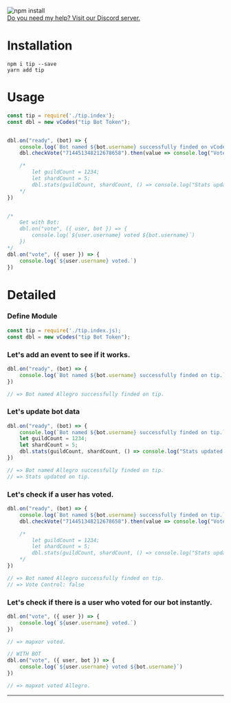 ![npm install](https://nodei.co/npm/vcodes.js.png?mini=false)<br/>
[Do you need my help? Visit our Discord server.](https://vcodes.xyz/discord)

# Installation
```console
npm i tip --save
yarn add tip
```


# Usage
```js
const tip = require('./tip.index');
const dbl = new vCodes("tip Bot Token");


dbl.on("ready", (bot) => {
    console.log(`Bot named ${bot.username} successfully finded on vCodes.`)
    dbl.checkVote("714451348212678658").then(value => console.log("Vote Control: "+ value))

    /*
        let guildCount = 1234;
        let shardCount = 5;
        dbl.stats(guildCount, shardCount, () => console.log("Stats updated on vCodes."));
    */
})


/*
    Get with Bot: 
    dbl.on("vote", ({ user, bot }) => {
        console.log(`${user.username} voted ${bot.username}`)
    })
*/
dbl.on("vote", ({ user }) => {
    console.log(`${user.username} voted.`)
})
```

# Detailed

### Define Module
```js
const tip = require('./tip.index.js);
const dbl = new vCodes("tip Bot Token");
```

### Let's add an event to see if it works.
```js
dbl.on("ready", (bot) => {
    console.log(`Bot named ${bot.username} successfully finded on tip.`)
})

// => Bot named Allegro successfully finded on tip.
```

### Let's update bot data
```js
dbl.on("ready", (bot) => {
    console.log(`Bot named ${bot.username} successfully finded on tip.`)
    let guildCount = 1234;
    let shardCount = 5;
    dbl.stats(guildCount, shardCount, () => console.log("Stats updated on tip."));
})

// => Bot named Allegro successfully finded on tip.
// => Stats updated on tip.
```

### Let's check if a user has voted.
```js
dbl.on("ready", (bot) => {
    console.log(`Bot named ${bot.username} successfully finded on tip.`)
    dbl.checkVote("714451348212678658").then(value => console.log("Vote Control: "+ value))

    /*
        let guildCount = 1234;
        let shardCount = 5;
        dbl.stats(guildCount, shardCount, () => console.log("Stats updated on tip."));
    */
})

// => Bot named Allegro successfully finded on tip.
// => Vote Control: false
```

### Let's check if there is a user who voted for our bot instantly.
```js
dbl.on("vote", ({ user }) => {
    console.log(`${user.username} voted.`)
})

// => mapxor voted.
```
```js
// WITH BOT
dbl.on("vote", ({ user, bot }) => {
    console.log(`${user.username} voted ${bot.username}`)
})

// => mapxot voted Allegro.
```

---

